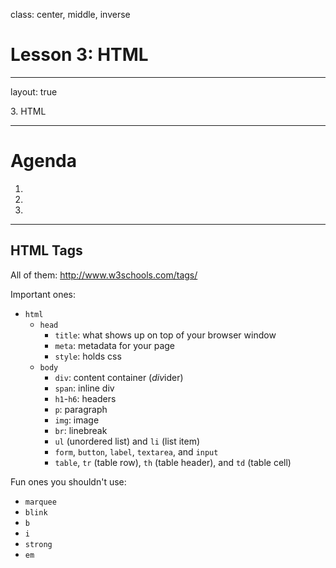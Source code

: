 class: center, middle, inverse

# Lesson 3: HTML

---

layout: true

<div class="breadcrumb">3. HTML</div>

---

# Agenda

1. 
2. 
3. 

---

## HTML Tags

All of them: http://www.w3schools.com/tags/

Important ones:

* `html`
  * `head`
    * `title`: what shows up on top of your browser window
    * `meta`: metadata for your page
    * `style`: holds css
  * `body`
    * `div`: content container (*div*ider)
    * `span`: inline div
    * `h1`-`h6`: headers
    * `p`: paragraph
    * `img`: image
    * `br`: linebreak
    * `ul` (unordered list) and `li` (list item)
    * `form`, `button`, `label`, `textarea`, and `input`
    * `table`, `tr` (table row), `th` (table header), and `td` (table cell)

Fun ones you shouldn't use:

* `marquee`
* `blink`
* `b`
* `i`
* `strong`
* `em`